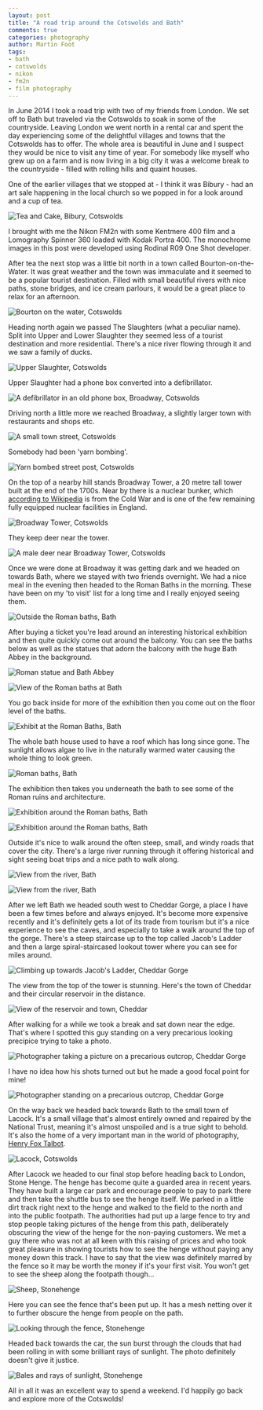 ```yaml
---
layout: post
title: "A road trip around the Cotswolds and Bath"
comments: true
categories: photography
author: Martin Foot
tags:
- bath
- cotswolds
- nikon
- fm2n
- film photography
---
```


In June 2014 I took a road trip with two of my friends from London. We set off
to Bath but traveled via the Cotswolds to soak in some of the countryside.
Leaving London we went north in a rental car and spent the
day experiencing some of the delightful villages and towns that the Cotswolds
has to offer. The whole area is beautiful in June and I suspect they would be
nice to visit any time of year. For somebody like myself who grew up on a farm
and is now living in a big city it was a welcome break to the countryside -
filled with rolling hills and quaint houses.

One of the earlier villages that we stopped at - I think it was Bibury - had an
art sale happening in the local church so we popped in for a look around and a
cup of tea.

![Tea and Cake, Bibury, Cotswolds](/images/2015/05/06-cotswolds-road-trip/IMG_20140617_0002.jpg)

<!-- more -->

I brought with me the Nikon FM2n with some Kentmere 400 film and a Lomography
Spinner 360 loaded with Kodak Portra 400. The monochrome images in this post
were developed using Rodinal R09 One Shot developer.

After tea the next stop was a little bit north in a town called
Bourton-on-the-Water. It was great weather and the town was immaculate and it
seemed to be a popular tourist destination. Filled with small beautiful rivers
with nice paths, stone bridges, and ice cream parlours, it would be a great
place to relax for an afternoon.

![Bourton on the water, Cotswolds](/images/2015/05/06-cotswolds-road-trip/IMG_20140617_0016.jpg)

Heading north again we passed The Slaughters (what a peculiar name). Split into
Upper and Lower Slaughter they seemed less of a tourist destination and more
residential. There's a nice river flowing through it and we saw a family of
ducks.

![Upper Slaughter, Cotswolds](/images/2015/05/06-cotswolds-road-trip/IMG_20140617_0014.jpg)

Upper Slaughter had a phone box converted into a defibrillator.

![A defibrillator in an old phone box, Broadway, Cotswolds](/images/2015/05/06-cotswolds-road-trip/IMG_20140617_0017.jpg)

Driving north a little more we reached Broadway, a slightly larger town with
restaurants and shops etc.

![A small town street, Cotswolds](/images/2015/05/06-cotswolds-road-trip/IMG_20140617_0012.jpg)

Somebody had been 'yarn bombing'.

![Yarn bombed street post, Cotswolds](/images/2015/05/06-cotswolds-road-trip/IMG_20140617_0013.jpg)

On the top of a nearby hill stands Broadway Tower, a 20 metre tall tower built
at the end of the 1700s. Near by there is a nuclear bunker, which [according to
Wikipedia](https://en.wikipedia.org/wiki/Broadway_Tower,_Worcestershire) is
from the Cold War and is one of the few remaining fully equipped nuclear
facilities in England.

![Broadway Tower, Cotswolds](/images/2015/05/06-cotswolds-road-trip/IMG_20140617_0010-2.jpg)

They keep deer near the tower.

![A male deer near Broadway Tower, Cotswolds](/images/2015/05/06-cotswolds-road-trip/IMG_20140617_0007-2.jpg)

Once we were done at Broadway it was getting dark and we headed on towards
Bath, where we stayed with two friends overnight. We had a nice meal in the
evening then headed to the Roman Baths in the morning. These have been on my
'to visit' list for a long time and I really enjoyed seeing them.

![Outside the Roman baths, Bath](/images/2015/05/06-cotswolds-road-trip/IMG_20140619_0002.jpg)

After buying a ticket you're lead around an interesting historical exhibition
and then quite quickly come out around the balcony. You can see the baths below
as well as the statues that adorn the balcony with the huge Bath Abbey in the
background.

![Roman statue and Bath Abbey](/images/2015/05/06-cotswolds-road-trip/IMG_20140617_00155.jpg)

![View of the Roman baths at Bath](/images/2015/05/06-cotswolds-road-trip/IMG_20140617_0004-2.jpg)

You go back inside for more of the exhibition then you come out on the floor
level of the baths.

![Exhibit at the Roman Baths, Bath](/images/2015/05/06-cotswolds-road-trip/IMG_20140617_00133.jpg)

The whole bath house used to have a roof which has long since gone. The
sunlight allows algae to live in the naturally warmed water causing the whole
thing to look green.

![Roman baths, Bath](/images/2015/05/06-cotswolds-road-trip/IMG_20140618_0001.jpg)

The exhibition then takes you underneath the bath to see some of the Roman
ruins and architecture.

![Exhibition around the Roman baths, Bath](/images/2015/05/06-cotswolds-road-trip/IMG_20140618_0005.jpg)

![Exhibition around the Roman baths, Bath](/images/2015/05/06-cotswolds-road-trip/IMG_20140618_0006.jpg)

Outside it's nice to walk around the often steep, small, and windy roads that
cover the city. There's a large river running through it offering historical
and sight seeing boat trips and a nice path to walk along.

![View from the river, Bath](/images/2015/05/06-cotswolds-road-trip/IMG_20140619_0008.jpg)

![View from the river, Bath](/images/2015/05/06-cotswolds-road-trip/IMG_20140619_0009.jpg)

After we left Bath we headed south west to Cheddar Gorge, a place I have been a
few times before and always enjoyed. It's become more expensive recently and
it's definitely gets a lot of its trade from tourism but it's a nice experience
to see the caves, and especially to take a walk around the top of the gorge.
There's a steep staircase up to the top called Jacob's Ladder and then a large
spiral-staircased lookout tower where you can see for miles around.

![Climbing up towards Jacob's Ladder, Cheddar Gorge](/images/2015/05/06-cotswolds-road-trip/IMG_20140619_0007.jpg)

The view from the top of the tower is stunning. Here's the town of Cheddar and
their circular reservoir in the distance.

![View of the reservoir and town, Cheddar](/images/2015/05/06-cotswolds-road-trip/IMG_20140619_0005.jpg)

After walking for a while we took a break and sat down near the edge. That's
where I spotted this guy standing on a very precarious looking precipice trying
to take a photo.

![Photographer taking a picture on a precarious outcrop, Cheddar Gorge](/images/2015/05/06-cotswolds-road-trip/IMG_20140619_0018.jpg)

I have no idea how his shots turned out but he made a good focal point for
mine!

![Photographer standing on a precarious outcrop, Cheddar Gorge](/images/2015/05/06-cotswolds-road-trip/IMG_20140619_0019.jpg)

On the way back we headed back towards Bath to the small town of Lacock. It's
a small village that's almost entirely owned and repaired by the National
Trust, meaning it's almost unspoiled and is a true sight to behold. It's also
the home of a very important man in the world of photography, [Henry Fox
Talbot](https://en.wikipedia.org/wiki/Henry_Fox_Talbot).

![Lacock, Cotswolds](/images/2015/05/06-cotswolds-road-trip/IMG_20140619_0013.jpg)

After Lacock we headed to our final stop before heading back to London, Stone
Henge. The henge has become quite a guarded area in recent years. They have
built a large car park and encourage people to pay to park there and then take
the shuttle bus to see the henge itself. We parked in a little dirt track right
next to the henge and walked to the field to the north and into the public
footpath. The authorities had put up a large fence to try and stop people
taking pictures of the henge from this path, deliberately obscuring the view of
the henge for the non-paying customers. We met a guy there who was not at all
keen with this raising of prices and who took great pleasure in showing
tourists how to see the henge without paying any money down this track. I have
to say that the view was definitely marred by the fence so it may be worth the
money if it's your first visit. You won't get to see the sheep along the
footpath though...

![Sheep, Stonehenge](/images/2015/05/06-cotswolds-road-trip/IMG_20140619_0010.jpg)

Here you can see the fence that's been put up. It has a mesh netting over it to
further obscure the henge from people on the path.

![Looking through the fence, Stonehenge](/images/2015/05/06-cotswolds-road-trip/IMG_20140619_0021.jpg)

Headed back towards the car, the sun burst through the clouds that had been
rolling in with some brilliant rays of sunlight. The photo definitely doesn't
give it justice.

![Bales and rays of sunlight, Stonehenge](/images/2015/05/06-cotswolds-road-trip/IMG_20140619_0011.jpg)

All in all it was an excellent way to spend a weekend. I'd happily go back and
explore more of the Cotswolds!
